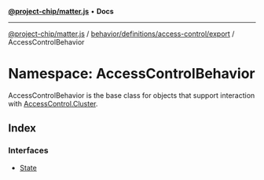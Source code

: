 [**@project-chip/matter.js**](../../../../../../README.md) • **Docs**

***

[@project-chip/matter.js](../../../../../../modules.md) / [behavior/definitions/access-control/export](../../README.md) / AccessControlBehavior

# Namespace: AccessControlBehavior

AccessControlBehavior is the base class for objects that support interaction with [AccessControl.Cluster](../../../../../../cluster/export/namespaces/AccessControl/README.md#cluster).

## Index

### Interfaces

- [State](interfaces/State.md)
